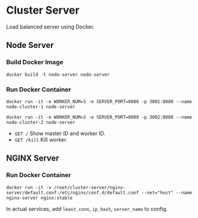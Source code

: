 # Cluster Server

Load balanced server using Docker.


## Node Server

### Build Docker Image

```shell script
docker build -t node-server node-server
```

### Run Docker Container

```shell script
docker run -it -e WORKER_NUM=3 -e SERVER_PORT=8080 -p 3001:8080 --name node-cluster-1 node-server

docker run -it -e WORKER_NUM=3 -e SERVER_PORT=8080 -p 3002:8080 --name node-cluster-2 node-server
```

* `GET /` Show master ID and worker ID.
* `GET /kill` Kill worker.


## NGINX Server

### Run Docker Container

```shell script
docker run -it -v /root/cluster-server/nginx-server/default.conf:/etc/nginx/conf.d/default.conf --net="host" --name nginx-server nginx:stable
```

In actual services, add `least_conn`, `ip_hash`,  `server_name` to config.
